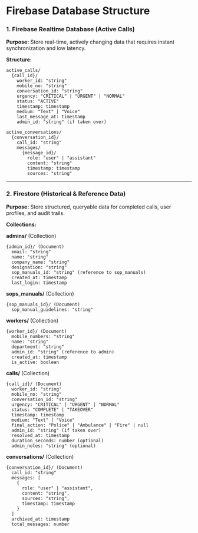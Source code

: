 # Firebase Database Structure

### 1. Firebase Realtime Database (Active Calls)

**Purpose:** Store real-time, actively changing data that requires instant synchronization and low latency.

**Structure:**
```
active_calls/
  {call_id}/
    worker_id: "string"
    mobile_no: "string"
    conversation_id: "string"
    urgency: "CRITICAL" | "URGENT" | "NORMAL"
    status: "ACTIVE"
    timestamp: timestamp
    medium: "Text" | "Voice"
    last_message_at: timestamp
    admin_id: "string" (if taken over)
    
active_conversations/
  {conversation_id}/
    call_id: "string"
    messages/
      {message_id}/
        role: "user" | "assistant"
        content: "string"
        timestamp: timestamp
        sources: "string"
```
---

### 2. Firestore (Historical & Reference Data)

**Purpose:** Store structured, queryable data for completed calls, user profiles, and audit trails.

**Collections:**

**admins/** (Collection)
```
{admin_id}/ (Document)
  email: "string"
  name: "string"
  company_name: "string"
  designation: "string"
  sop_manuals_id: "string" (reference to sop_manuals)
  created_at: timestamp
  last_login: timestamp
```

**sops_manuals/** (Collection)
```
{sop_manuals_id}/ (Document)
  sop_manual_guidelines: "string"
```

**workers/** (Collection)
```
{worker_id}/ (Document)
  mobile_numbers: "string"
  name: "string"
  department: "string"
  admin_id: "string" (reference to admin)
  created_at: timestamp
  is_active: boolean
```

**calls/** (Collection)
```
{call_id}/ (Document)
  worker_id: "string"
  mobile_no: "string"
  conversation_id: "string"
  urgency: "CRITICAL" | "URGENT" | "NORMAL"
  status: "COMPLETE" | "TAKEOVER"
  timestamp: timestamp
  medium: "Text" | "Voice"
  final_action: "Police" | "Ambulance" | "Fire" | null
  admin_id: "string" (if taken over)
  resolved_at: timestamp
  duration_seconds: number (optional)
  admin_notes: "string" (optional)
```

**conversations/** (Collection)
```
{conversation_id}/ (Document)
  call_id: "string"
  messages: [
    {
      role: "user" | "assistant",
      content: "string",
      sources: "string",
      timestamp: timestamp
    }
  ]
  archived_at: timestamp
  total_messages: number
```